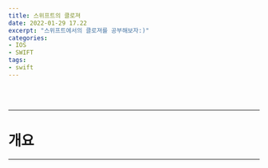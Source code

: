 ```yaml
---
title: 스위프트의 클로져
date: 2022-01-29 17.22
excerpt: "스위프트에서의 클로져를 공부해보자:)"
categories:
- IOS
- SWIFT
tags:
- swift
---
```



<br />
<br />

---

# 개요

---

